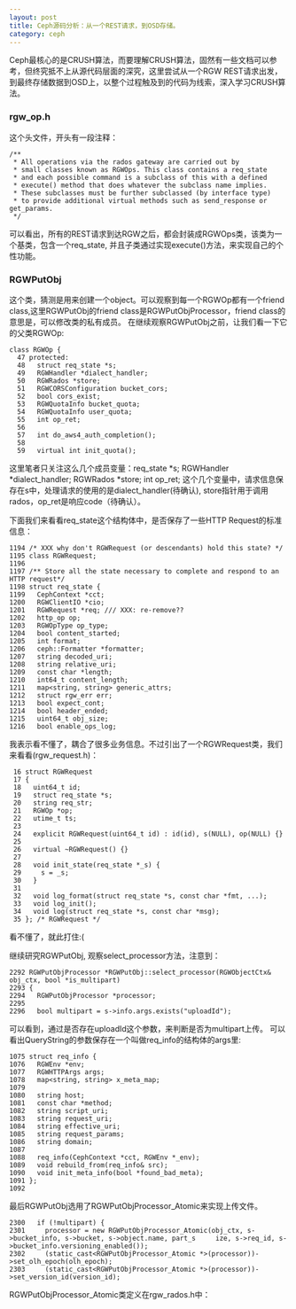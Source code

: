 ```yaml
---
layout: post
title: Ceph源码分析：从一个REST请求，到OSD存储。
category: ceph
---
```


Ceph最核心的是CRUSH算法，而要理解CRUSH算法，固然有一些文档可以参考，但终究抵不上从源代码层面的深究，这里尝试从一个RGW REST请求出发，到最终存储数据到OSD上，以整个过程触及到的代码为线索，深入学习CRUSH算法。

### rgw_op.h
这个头文件，开头有一段注释：
```
/**
 * All operations via the rados gateway are carried out by
 * small classes known as RGWOps. This class contains a req_state
 * and each possible command is a subclass of this with a defined
 * execute() method that does whatever the subclass name implies.
 * These subclasses must be further subclassed (by interface type)
 * to provide additional virtual methods such as send_response or get_params.
 */
```
可以看出，所有的REST请求到达RGW之后，都会封装成RGWOps类，该类为一个基类，包含一个req_state, 并且子类通过实现execute()方法，来实现自己的个性功能。

### RGWPutObj
这个类，猜测是用来创建一个object。可以观察到每一个RGWOp都有一个friend class,这里RGWPutObj的friend class是RGWPutObjProcessor，friend class的意思是，可以修改类的私有成员。
在继续观察RGWPutObj之前，让我们看一下它的父类RGWOp:
```
class RGWOp {
  47 protected:
  48   struct req_state *s;
  49   RGWHandler *dialect_handler;
  50   RGWRados *store;
  51   RGWCORSConfiguration bucket_cors;
  52   bool cors_exist;
  53   RGWQuotaInfo bucket_quota;
  54   RGWQuotaInfo user_quota;
  55   int op_ret;
  56
  57   int do_aws4_auth_completion();
  58
  59   virtual int init_quota();
```
这里笔者只关注这么几个成员变量：req_state *s; RGWHandler *dialect_handler; RGWRados *store; int op_ret;
这个几个变量中，请求信息保存在s中，处理请求的使用的是dialect_handler(待确认), store指针用于调用rados，op_ret是响应code（待确认）。

下面我们来看看req_state这个结构体中，是否保存了一些HTTP Request的标准信息：
```
1194 /* XXX why don't RGWRequest (or descendants) hold this state? */
1195 class RGWRequest;
1196
1197 /** Store all the state necessary to complete and respond to an HTTP request*/
1198 struct req_state {
1199   CephContext *cct;
1200   RGWClientIO *cio;
1201   RGWRequest *req; /// XXX: re-remove??
1202   http_op op;
1203   RGWOpType op_type;
1204   bool content_started;
1205   int format;
1206   ceph::Formatter *formatter;
1207   string decoded_uri;
1208   string relative_uri;
1209   const char *length;
1210   int64_t content_length;
1211   map<string, string> generic_attrs;
1212   struct rgw_err err;
1213   bool expect_cont;
1214   bool header_ended;
1215   uint64_t obj_size;
1216   bool enable_ops_log;
```
我表示看不懂了，耦合了很多业务信息。不过引出了一个RGWRequest类，我们来看看(rgw_request.h)：
```
 16 struct RGWRequest
 17 {
 18   uint64_t id;
 19   struct req_state *s;
 20   string req_str;
 21   RGWOp *op;
 22   utime_t ts;
 23
 24   explicit RGWRequest(uint64_t id) : id(id), s(NULL), op(NULL) {}
 25
 26   virtual ~RGWRequest() {}
 27
 28   void init_state(req_state *_s) {
 29     s = _s;
 30   }
 31
 32   void log_format(struct req_state *s, const char *fmt, ...);
 33   void log_init();
 34   void log(struct req_state *s, const char *msg);
 35 }; /* RGWRequest */
```
看不懂了，就此打住:(

继续研究RGWPutObj, 观察select_processor方法，注意到：
```
2292 RGWPutObjProcessor *RGWPutObj::select_processor(RGWObjectCtx& obj_ctx, bool *is_multipart)
2293 {
2294   RGWPutObjProcessor *processor;
2295
2296   bool multipart = s->info.args.exists("uploadId");
```
可以看到，通过是否存在uploadId这个参数，来判断是否为multipart上传。
可以看出QueryString的参数保存在一个叫做req_info的结构体的args里:
```
1075 struct req_info {
1076   RGWEnv *env;
1077   RGWHTTPArgs args;
1078   map<string, string> x_meta_map;
1079
1080   string host;
1081   const char *method;
1082   string script_uri;
1083   string request_uri;
1084   string effective_uri;
1085   string request_params;
1086   string domain;
1087
1088   req_info(CephContext *cct, RGWEnv *_env);
1089   void rebuild_from(req_info& src);
1090   void init_meta_info(bool *found_bad_meta);
1091 };
1092
```
最后RGWPutObj选用了RGWPutObjProcessor_Atomic来实现上传文件。
```
2300   if (!multipart) {
2301     processor = new RGWPutObjProcessor_Atomic(obj_ctx, s->bucket_info, s->bucket, s->object.name, part_s     ize, s->req_id, s->bucket_info.versioning_enabled());
2302     (static_cast<RGWPutObjProcessor_Atomic *>(processor))->set_olh_epoch(olh_epoch);
2303     (static_cast<RGWPutObjProcessor_Atomic *>(processor))->set_version_id(version_id);
```

RGWPutObjProcessor_Atomic类定义在rgw_rados.h中：
```

```

